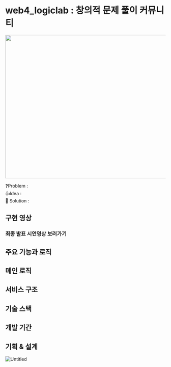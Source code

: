 # web4_logiclab : 창의적 문제 풀이 커뮤니티
<img src="https://github.com/hyobin0726/web4_logiclab/assets/140376727/7569d9b7-5e05-4875-9dae-61585200f627" width="800" height="450"/>

❓Problem : <br/>
👍Idea : <br/>
💯 Solution : <br/>

## 구현 영상
### 최종 발표 시연영상 보러가기
## 주요 기능과 로직
## 메인 로직 
## 서비스 구조
## 기술 스택
## 개발 기간
## 기획 & 설계
![Untitled](https://prod-files-secure.s3.us-west-2.amazonaws.com/525fb466-739d-44d1-a32d-0b15ff75e049/86afd111-358a-43f2-b467-683739117fe2/Untitled.png)
